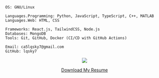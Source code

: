 ```
OS: GNU/Linux  

Languages.Programming: Python, JavaScript, TypeScript, C++, MATLAB  
Languages.Web: HTML, CSS

Frameworks: React.js, TailwindCSS, Node.js  
Databases: MongoDB  
Tools: Git, GitHub, Docker (CI/CD with GitHub Actions)

Email: ca5lqsky7@gmail.com
GitHub: lqsky7

```
<p align="center">
  <a>
    <img src="https://skillicons.dev/icons?i=python,c,cpp,html,css,tailwind,js,react,arch,ubuntu,git,vscode,github" />
  </a>
</p>

<div align="center">
  <a href="https://github.com/lq7/blob/main/resume.pdf">Download My Resume</a>
</div>
